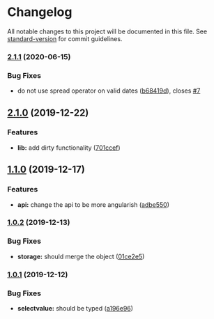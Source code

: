 # Changelog

All notable changes to this project will be documented in this file. See [standard-version](https://github.com/conventional-changelog/standard-version) for commit guidelines.

### [2.1.1](https://github.com/ngneat/forms-manager/compare/v2.1.0...v2.1.1) (2020-06-15)

### Bug Fixes

- do not use spread operator on valid dates ([b68419d](https://github.com/ngneat/forms-manager/commit/b68419d121d66b38880dda276bfebd1ccb35d0a7)), closes [#7](https://github.com/ngneat/forms-manager/issues/7)

## [2.1.0](https://github.com/ngneat/forms-manager/compare/v2.0.0...v2.1.0) (2019-12-22)

### Features

- **lib:** add dirty functionality ([701ccef](https://github.com/ngneat/forms-manager/commit/701ccef119afa9690510d385138d5016dda55bbb))

## [1.1.0](https://github.com/ngneat/forms-manager/compare/v1.0.2...v1.1.0) (2019-12-17)

### Features

- **api:** change the api to be more angularish ([adbe550](https://github.com/ngneat/forms-manager/commit/adbe550e57235a0d33d78c17295b1719c5b0f303))

### [1.0.2](https://github.com/ngneat/forms-manager/compare/v1.0.1...v1.0.2) (2019-12-13)

### Bug Fixes

- **storage:** should merge the object ([01ce2e5](https://github.com/ngneat/forms-manager/commit/01ce2e51c9eb509b49d9fa415d12536e9c817549))

### [1.0.1](https://github.com/ngneat/forms-manager/compare/v1.0.0...v1.0.1) (2019-12-12)

### Bug Fixes

- **selectvalue:** should be typed ([a196e96](https://github.com/ngneat/forms-manager/commit/a196e9625d57bddbcff7d8b471fc0a5a0dcf059a))
